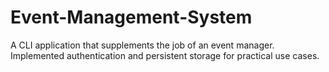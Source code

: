 # Event-Management-System
A CLI application that supplements the job of an event manager. Implemented authentication and persistent storage for practical use cases.
